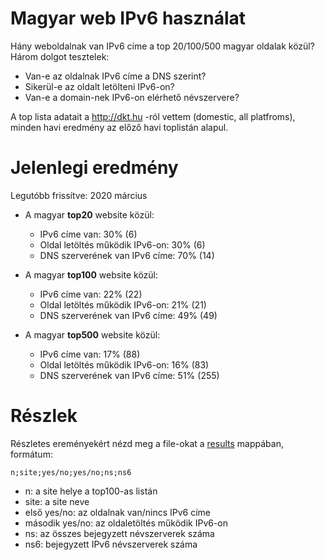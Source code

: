 # Magyar web IPv6 használat

Hány weboldalnak van IPv6 címe a top 20/100/500 magyar oldalak közül?
Három dolgot tesztelek:
  * Van-e az oldalnak IPv6 címe a DNS szerint?
  * Sikerül-e az oldalt letölteni IPv6-on?
  * Van-e a domain-nek IPv6-on elérhető névszervere?

A top lista adatait a http://dkt.hu -ról vettem (domestic, all platfroms), minden havi eredmény az előző havi toplistán alapul.

# Jelenlegi eredmény

Legutóbb frissítve: 2020 március

  * A magyar **top20** website közül:
    * IPv6 címe van: 30% (6)
    * Oldal letöltés működik IPv6-on: 30% (6)
    * DNS szerverének van IPv6 címe: 70% (14)

  * A magyar **top100** website közül:
    * IPv6 címe van: 22% (22)
    * Oldal letöltés működik IPv6-on: 21% (21)
    * DNS szerverének van IPv6 címe: 49% (49)

  * A magyar **top500** website közül:
    * IPv6 címe van: 17% (88)
    * Oldal letöltés működik IPv6-on: 16% (83)
    * DNS szerverének van IPv6 címe: 51% (255)

# Részlek

Részletes ereményekért nézd meg a file-okat a [results](https://github.com/atommaki/hungarian-web-ipv6/tree/master/results) mappában, formátum:
```
n;site;yes/no;yes/no;ns;ns6
```
 * n: a site helye a top100-as listán
 * site: a site neve
 * első yes/no: az oldalnak van/nincs IPv6 címe
 * második yes/no: az oldaletöltés működik IPv6-on
 * ns: az összes bejegyzett névszerverek száma
 * ns6: bejegyzett IPv6 névszerverek száma

